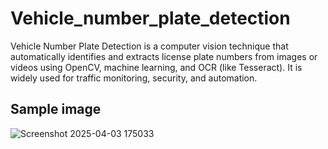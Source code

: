 # Vehicle_number_plate_detection
Vehicle Number Plate Detection is a computer vision technique that automatically identifies and extracts license plate numbers from images or videos using OpenCV, machine learning, and OCR (like Tesseract). It is widely used for traffic monitoring, security, and automation.
## Sample image
![Screenshot 2025-04-03 175033](https://github.com/user-attachments/assets/5d2da922-7659-4dc5-9010-b68d70361034)

